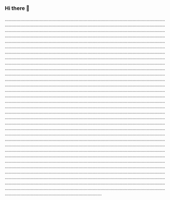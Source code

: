 ### Hi there 👋

...........................................................................................................................................................................................................................................................................................................................................................................................................................................................................................................................................................................................................................................................................................................................................................................................................................................................................................................................................................................................................................................................................................................................................................................................................................................................................................................................................................................................................................................................................................................................................................................................................................................................................................................................................................................................................................................................................................................................................................................................................................................................................................................................................................................................................................................................................................................................................................................................................................................................................................................................................................................................................................................................................................................................................................................................................................................................................................................................................................................................................................................................................................................................................................................................................................................................................................................................................................................................................................................................................................................................................................................................................................................................................................................................................................................................................................................................................................................................................................................................................................................................................................................................................................................................................